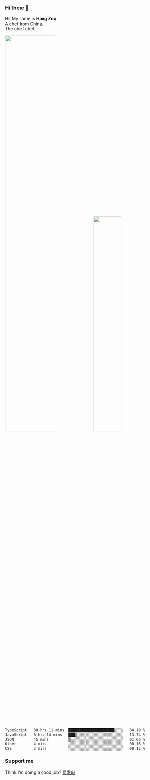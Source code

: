 ### Hi there 👋

Hi! My name is **Hang Zou**.  
A chef from China.  
The chief chef.

<img align="" width="57.5%" src="https://github-readme-stats.vercel.app/api?username=zouhangwithsweet&hide_title=true&hide_border=true&show_icons=true&include_all_commits=true&line_height=21" /><img align="" width="42.4%" src="https://github-readme-stats.vercel.app/api/top-langs/?username=zouhangwithsweet&hide_title=true&hide_border=true&layout=compact" />

<!--START_SECTION:waka-->

```txt
TypeScript   38 hrs 11 mins  █████████████████████░░░░   84.19 %
JavaScript   6 hrs 14 mins   ███▒░░░░░░░░░░░░░░░░░░░░░   13.74 %
JSON         45 mins         ▒░░░░░░░░░░░░░░░░░░░░░░░░   01.66 %
Other        4 mins          ░░░░░░░░░░░░░░░░░░░░░░░░░   00.16 %
CSS          3 mins          ░░░░░░░░░░░░░░░░░░░░░░░░░   00.12 %
```

<!--END_SECTION:waka-->

### Support me

Think I'm doing a good job? [爱发电](https://afdian.net/@zouhangsweet)
